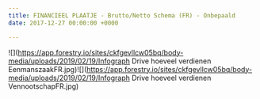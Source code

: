 ```yaml
---
title: FINANCIEEL PLAATJE - Brutto/Netto Schema (FR) - Onbepaald
date: 2017-12-27 00:00:00 +0000

---
```


![](https://app.forestry.io/sites/ckfgevllcw05bq/body-media/uploads/2019/02/19/Infograph Drive hoeveel verdienen EenmanszaakFR.jpg)![](https://app.forestry.io/sites/ckfgevllcw05bq/body-media/uploads/2019/02/19/Infograph Drive hoeveel verdienen VennootschapFR.jpg)